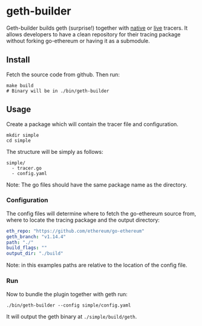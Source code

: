 # geth-builder

Geth-builder builds geth (surprise!) together with [native](https://geth.ethereum.org/docs/developers/evm-tracing/custom-tracer#custom-go-tracing) or [live](https://geth.ethereum.org/docs/developers/evm-tracing/live-tracing) tracers. It allows developers to have a clean repository for their tracing package without forking go-ethereum or having it as a submodule.

## Install

Fetch the source code from github. Then run:

```terminal
make build
# Binary will be in ./bin/geth-builder
```

## Usage

Create a package which will contain the tracer file and configuration.

```
mkdir simple
cd simple
```

The structure will be simply as follows:

```
simple/
  - tracer.go
  - config.yaml
```

Note: The go files should have the same package name as the directory.

### Configuration

The config files will determine where to fetch the go-ethereum source from, where to locate the tracing package and the output directory:

```yaml
eth_repo: "https://github.com/ethereum/go-ethereum"
geth_branch: "v1.14.4"
path: "./"
build_flags: ""
output_dir: "./build"
```

Note: in this examples paths are relative to the location of the config file.

### Run

Now to bundle the plugin together with geth run:

```terminal
./bin/geth-builder --config simple/config.yaml
```

It will output the geth binary at `./simple/build/geth`.
